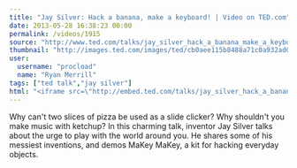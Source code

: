 ```yaml
---
title: "Jay Silver: Hack a banana, make a keyboard! | Video on TED.com"
date: 2013-05-28 16:38:23 00:00
permalink: /videos/1915
source: "http://www.ted.com/talks/jay_silver_hack_a_banana_make_a_keyboard.html"
thumbnail: "http://images.ted.com/images/ted/cb0aee115b8488a71c0a932ad05feb8df23def61_389x292.jpg"
user:
  username: "procload"
  name: "Ryan Merrill"
tags: ["ted talk","jay silver"]
html: "<iframe src=\"http://embed.ted.com/talks/jay_silver_hack_a_banana_make_a_keyboard.html\" width=\"560\" height=\"315\" frameborder=\"0\" scrolling=\"no\" webkitAllowFullScreen mozallowfullscreen allowFullScreen></iframe>"
---
```


Why can't two slices of pizza be used as a slide clicker? Why shouldn't you make music with ketchup? In this charming talk, inventor Jay Silver talks about the urge to play with the world around you. He shares some of his messiest inventions, and demos MaKey MaKey, a kit for hacking everyday objects.